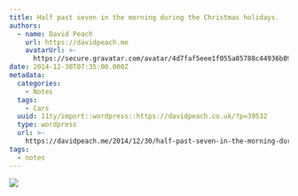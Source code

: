 ```yaml
---
title: Half past seven in the morning during the Christmas holidays.
authors:
  - name: David Peach
    url: https://davidpeach.me
    avatarUrl: >-
      https://secure.gravatar.com/avatar/4d7faf5eee1f055a85788c44936b8995eaab6dfb004e7854ec747ccb272e91ee?s=96&d=mm&r=g
date: 2014-12-30T07:35:00.000Z
metadata:
  categories:
    - Notes
  tags:
    - Cars
  uuid: 11ty/import::wordpress::https://davidpeach.co.uk/?p=39532
  type: wordpress
  url: >-
    https://davidpeach.me/2014/12/30/half-past-seven-in-the-morning-during-the-christmas-holidays/
tags:
  - notes
---
```

[![](/assets/Half-past-seven-in-christmas-h-wljmPQSHOVTW.jpeg)](/assets/Half-past-seven-in-christmas-h-wljmPQSHOVTW.jpeg)